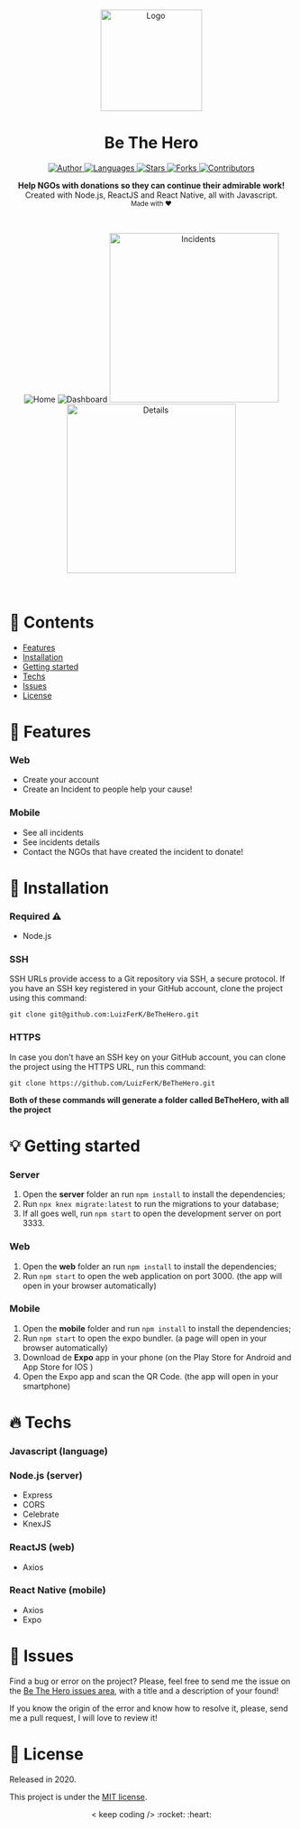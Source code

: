 <br />

<p align="center">
  <img alt="Logo" src="./.github/logo.svg" width="180px" />
</p>

<h1 align="center" style="text-align: center;">Be The Hero</h1>

<p align="center">
	<a href="https://github.com/LuizFerK">
		<img alt="Author" src="https://img.shields.io/badge/author-Luiz%20Fernando-E02041?style=flat" />
	</a>
	<a href="#">
		<img alt="Languages" src="https://img.shields.io/github/languages/count/LuizFerK/BeTheHero?color=%23E02041&style=flat-" />
	</a>
	<a href="hhttps://github.com/LuizFerK/BeTheHero/stargazers">
		<img alt="Stars" src="https://img.shields.io/github/stars/LuizFerK/BeTheHero?color=E02041&style=flat" />
	</a>
	<a href="https://github.com/LuizFerK/BeTheHero/network/members">
		<img alt="Forks" src="https://img.shields.io/github/forks/LuizFerK/BeTheHero?color=%23E02041&style=flat" />
	</a>
	<a href="https://github.com/LuizFerK/BeTheHero/graphs/contributors">
		<img alt="Contributors" src="https://img.shields.io/github/contributors/LuizFerK/BeTheHero?color=E02041&style=flat" />
	</a>
</p>

<p align="center">
	<b>Help NGOs with donations so they can continue their admirable work!</b><br />
	<span>Created with Node.js, ReactJS and React Native, all with Javascript.</span><br />
	<sub>Made with ❤️</sub>
</p>

<br />

<p align="center">
  <img alt="Home" src="./.github/home.png" />
  <img alt="Dashboard" src="./.github/dashboard.png" />
  <img alt="Incidents" src="./.github/incidents.png" width="300px" />
  <img alt="Details" src="./.github/details.png" width="300px" />
</p>

<br />

# :pushpin: Contents

- [Features](#rocket-features)
- [Installation](#wrench-installation)
- [Getting started](#bulb-getting-started)
- [Techs](#fire-techs)
- [Issues](#bug-issues)
- [License](#book-license)

# :rocket: Features

### Web

- Create your account
- Create an Incident to people help your cause!

### Mobile

- See all incidents
- See incidents details
- Contact the NGOs that have created the incident to donate!

# :wrench: Installation

### Required :warning:
- Node.js

### SSH

SSH URLs provide access to a Git repository via SSH, a secure protocol. If you have an SSH key registered in your GitHub account, clone the project using this command:

```git clone git@github.com:LuizFerK/BeTheHero.git```

### HTTPS

In case you don't have an SSH key on your GitHub account, you can clone the project using the HTTPS URL, run this command:

```git clone https://github.com/LuizFerK/BeTheHero.git```

**Both of these commands will generate a folder called BeTheHero, with all the project**

# :bulb: Getting started

### Server

1. Open the **server** folder an run ```npm install``` to install the dependencies;
5. Run ```npx knex migrate:latest``` to run the migrations to your database;
7. If all goes well, run ```npm start``` to open the development server on port 3333.

### Web

1. Open the **web** folder an run ```npm install``` to install the dependencies;
2. Run ```npm start``` to open the web application on port 3000. (the app will open in your browser automatically)


### Mobile

1. Open the **mobile** folder and run ```npm install``` to install the dependencies;
2. Run ```npm start``` to open the expo bundler. (a page will open in your browser automatically)
3. Download de **Expo** app in your phone (on the Play Store for Android and App Store for IOS )
4. Open the Expo app and scan the QR Code. (the app will open in your smartphone)

# :fire: Techs

### Javascript (language)

### Node.js (server)
- Express
- CORS
- Celebrate
- KnexJS

### ReactJS (web)
- Axios

### React Native (mobile)
- Axios
- Expo

# :bug: Issues

Find a bug or error on the project? Please, feel free to send me the issue on the [Be The Hero issues area](https://github.com/LuizFerK/BeTheHero/issues), with a title and a description of your found!

If you know the origin of the error and know how to resolve it, please, send me a pull request, I will love to review it!

# :book: License

Released in 2020.

This project is under the [MIT license](https://github.com/LuizFerK/BeTheHero/blob/master/LICENSE).

<p align="center">
	< keep coding /> :rocket: :heart:
</p>

